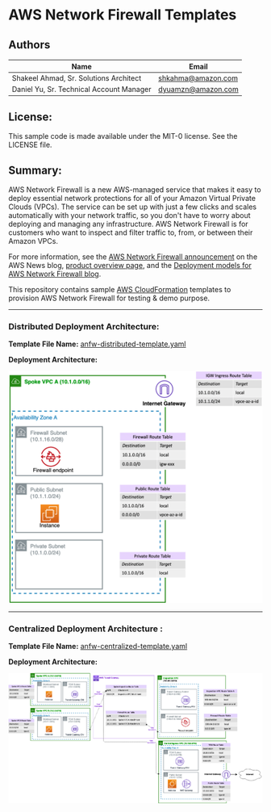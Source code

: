 # AWS Network Firewall Templates

## Authors

|Name | Email|
|------|------|
|Shakeel Ahmad, Sr. Solutions Architect |shkahma@amazon.com|
|Daniel Yu, Sr. Technical Account Manager|dyuamzn@amazon.com|


## License:

This sample code is made available under the MIT-0 license. See the LICENSE file.

## Summary:

AWS Network Firewall is a new AWS-managed service that makes it easy to deploy essential network protections for all of your Amazon Virtual Private Clouds (VPCs). The service can be set up with just a few clicks and scales automatically with your network traffic, so you don't have to worry about deploying and managing any infrastructure. AWS Network Firewall is for customers who want to inspect and filter traffic to, from, or between their Amazon VPCs. 

For more information, see the [AWS Network Firewall announcement](https://aws.amazon.com/blogs/aws/aws-network-firewall-new-managed-firewall-service-in-vpc) on the AWS News blog, [product overview page](https://aws.amazon.com/network-firewall/), and the [Deployment models for AWS Network Firewall blog](https://aws.amazon.com/blogs/networking-and-content-delivery/deployment-models-for-aws-network-firewall).


This repository contains sample [AWS CloudFormation](https://aws.amazon.com/cloudformation/) templates to provision AWS Network Firewall for testing & demo purpose.

----

### Distributed Deployment Architecture:

**Template File Name:** [anfw-distributed-template.yaml](https://github.com/aws-samples/aws-networkfirewall-cfn-templates/blob/main/anfw-distributed-template.yaml)

**Deployment Architecture:**

![](images/anfw-distributed-model.png)


----

### Centralized Deployment Architecture :


**Template File Name:** [anfw-centralized-template.yaml](https://github.com/aws-samples/aws-networkfirewall-cfn-templates/blob/main/anfw-centralized-template.yaml)

**Deployment Architecture:**

![](images/anfw-central-model.png)


